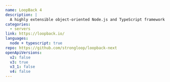 ```yaml
---
name: LoopBack 4
description: |
  A highly extensible object-oriented Node.js and TypeScript framework for building APIs and microservices with tight OpenAPI 3 integration. Serves Swagger UI and OpenAPI 3 spec out of the box. Generate code to interact with other OpenAPI-compliant APIs, or generate new API endpoints based on existing OpenAPI specs.
categories:
  - servers
link: https://loopback.io/
languages:
  node + typescript: true
repo: https://github.com/strongloop/loopback-next
openApiVersions:
  v2: false
  v3: true
  v3_1: false
  v4: false
---
```

